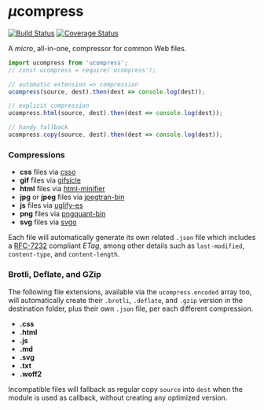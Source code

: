 # <em>µ</em>compress

[![Build Status](https://travis-ci.com/WebReflection/ucompress.svg?branch=master)](https://travis-ci.com/WebReflection/ucompress) [![Coverage Status](https://coveralls.io/repos/github/WebReflection/ucompress/badge.svg?branch=master)](https://coveralls.io/github/WebReflection/ucompress?branch=master)

A <em>micro</em>, all-in-one, compressor for common Web files.

```js
import ucompress from 'ucompress';
// const ucompress = require('ucompress');

// automatic extension => compression
ucompress(source, dest).then(dest => console.log(dest));

// explicit compression
ucompress.html(source, dest).then(dest => console.log(dest));

// handy fallback
ucompress.copy(source, dest).then(dest => console.log(dest));
```

### Compressions

  * **css** files via [csso](https://www.npmjs.com/package/csso)
  * **gif** files via [gifsicle](https://www.npmjs.com/package/gifsicle)
  * **html** files via [html-minifier](https://www.npmjs.com/package/html-minifier)
  * **jpg** or **jpeg** files via [jpegtran-bin](https://www.npmjs.com/package/jpegtran-bin)
  * **js** files via [uglify-es](https://www.npmjs.com/package/uglify-es)
  * **png** files via [pngquant-bin](https://www.npmjs.com/package/pngquant-bin)
  * **svg** files via [svgo](https://www.npmjs.com/package/svgo)

Each file will automatically generate its own related `.json` file which includes a [RFC-7232](https://tools.ietf.org/html/rfc7232) compliant _ETag_, among other details such as `last-modified`, `content-type`, and `content-length`.

### Brotli, Deflate, and GZip

The following file extensions, available via the `ucompress.encoded` array too, will automatically create their `.brotli`, `.deflate`, and `.gzip` version in the destination folder, plus their own `.json` file, per each different compression.

  * **.css**
  * **.html**
  * **.js**
  * **.md**
  * **.svg**
  * **.txt**
  * **.woff2**

Incompatible files will fallback as regular copy `source` into `dest` when the module is used as callback, without creating any optimized version.
